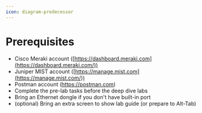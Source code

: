 ```yaml
---
icon: diagram-predecessor
---
```


# Prerequisites

* Cisco Meraki account ([https://dashboard.meraki.com](https://dashboard.meraki.com/))
* Juniper MIST account ([https://manage.mist.com](https://manage.mist.com/))
* Postman account ([https](https://postman.com/)[://](https://postman.com/)[postman.com](https://postman.com/))
* Complete the pre-lab tasks before the deep dive labs
* Bring an Ethernet dongle if you don't have built-in port
* (optional) Bring an extra screen to show lab guide (or prepare to Alt-Tab)
